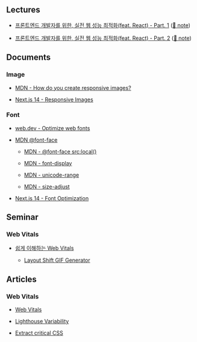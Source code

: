 ## Lectures

- [프론트엔드 개발자를 위한, 실전 웹 성능 최적화(feat. React) - Part. 1](https://www.inflearn.com/course/%EC%9B%B9-%EC%84%B1%EB%8A%A5-%EC%B5%9C%EC%A0%81%ED%99%94-%EB%A6%AC%EC%95%A1%ED%8A%B8-1) ([🔗 note](https://github.com/dkmqflx/web-performance-optimization-study))

- [프론트엔드 개발자를 위한, 실전 웹 성능 최적화(feat. React) - Part. 2](https://www.inflearn.com/course/%EC%9B%B9-%EC%84%B1%EB%8A%A5-%EC%B5%9C%EC%A0%81%ED%99%94-%EB%A6%AC%EC%95%A1%ED%8A%B8-2) ([🔗 note](https://github.com/dkmqflx/web-performance-optimization-study))

## Documents

### Image

- [MDN - How do you create responsive images?](https://developer.mozilla.org/en-US/docs/Web/HTML/Guides/Responsive_images#how_do_you_create_responsive_images)

- [Next.js 14 - Responsive Images](https://nextjs.org/docs/14/app/api-reference/components/image#responsive-images)

### Font

- [web.dev - Optimize web fonts](https://web.dev/learn/performance/optimize-web-fonts#subset_your_web_fonts)

- [MDN @font-face](https://developer.mozilla.org/en-US/docs/Web/CSS/@font-face)

  - [MDN - @font-face src:local()](https://developer.mozilla.org/en-US/docs/Web/CSS/@font-face/src#localfont-face-name)

  - [MDN - font-display](https://developer.mozilla.org/en-US/docs/Web/CSS/@font-face/font-display)

  - [MDN - unicode-range](https://developer.mozilla.org/en-US/docs/Web/CSS/@font-face/unicode-range)

  - [MDN - size-adjust](https://developer.mozilla.org/en-US/docs/Web/CSS/@font-face/size-adjust)

- [Next.js 14 - Font Optimization](https://nextjs.org/docs/14/app/building-your-application/optimizing/fonts#local-fonts)

## Seminar

### Web Vitals

- [쉽게 이해하는 Web Vitals](https://www.youtube.com/watch?v=g9UG2fIHvbY&list=PLGk6-UFPJT2XnhxgIuaC3423-loarOaZa&index=3)

  - [Layout Shift GIF Generator](https://defaced.dev/tools/layout-shift-gif-generator/)

## Articles

### Web Vitals

- [Web Vitals](https://web.dev/articles/vitals)

- [Lighthouse Variability](https://developers.google.com/web/tools/lighthouse/variability)

- [Extract critical CSS](https://web.dev/articles/extract-critical-css)
